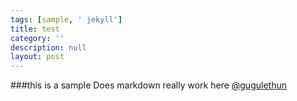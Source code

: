 ```yaml
---
tags: [sample, ' jekyll']
title: test
category: ''
description: null
layout: post
---
```

###this is a sample
Does markdown really work here [@gugulethun](http://twitter.com/gugulethun "Twitter")
